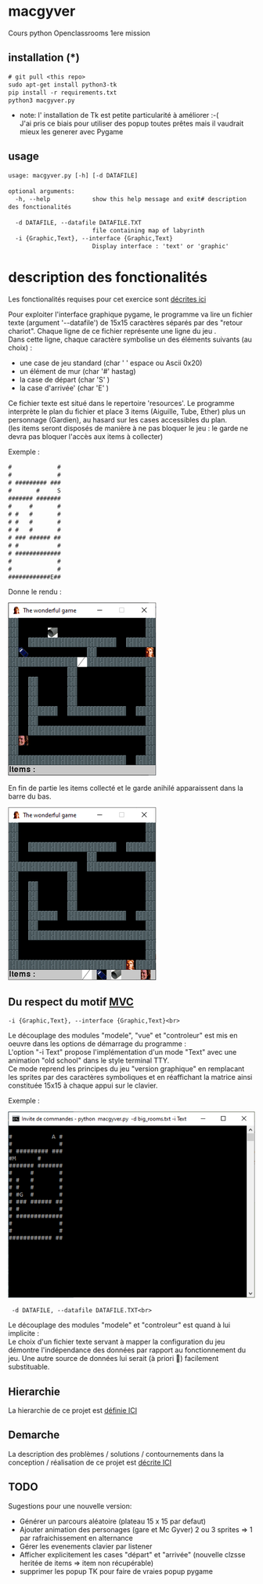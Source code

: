# macgyver
Cours python Openclassrooms 1ere mission

## installation (*)

````
# git pull <this repo>
sudo apt-get install python3-tk
pip install -r requirements.txt
python3 macgyver.py
````
* note:  l' installation de Tk est petite particularité à améliorer :-(<br>
J'ai pris ce biais pour utiliser des popup toutes prêtes mais il vaudrait mieux les generer avec Pygame
 

## usage
````
usage: macgyver.py [-h] [-d DATAFILE]

optional arguments:
  -h, --help            show this help message and exit# description des fonctionalités

  -d DATAFILE, --datafile DATAFILE.TXT
                        file containing map of labyrinth
  -i {Graphic,Text}, --interface {Graphic,Text}
                        Display interface : 'text' or 'graphic'
````
# description des fonctionalités
Les fonctionalités requises pour cet exercice sont [décrites ici](https://openclassrooms.com/fr/projects/156/assignment)

Pour exploiter l'interface graphique pygame, le programme va lire un fichier texte (argument '--datafile') 
de 15x15 caractères séparés par des "retour chariot". Chaque ligne de ce fichier représente une ligne du jeu .<br>
Dans cette ligne, chaque caractère symbolise un des éléments suivants (au choix) :
- une case de jeu standard (char ' ' espace ou Ascii 0x20)
- un élément de mur (char '#' hastag)
- la case de départ (char 'S' )
- la case d'arrivée' (char 'E' )

Ce fichier texte est situé dans le repertoire 'resources'.
Le programme interprète le plan du fichier et place 3 items (Aiguille, Tube, Ether) plus un personnage (Gardien), au hasard sur les cases accessibles du plan.<br>
(les items seront disposés de manière à ne pas bloquer le jeu : le garde ne devra pas bloquer l'accès aux items à collecter)

Exemple :
````
#             #
#             #
# ######### ###
#       #     S
####### #######
#     #       #
# #   #       #
# #   #       #
# #   #       #
# ### ###### ##
# #           #
# #############
#             #
#             #
############E##
````
Donne le rendu :

![Rendu](https://raw.githubusercontent.com/jean-charles-gibier/macgyver/develop/docs/Exemple1.png)

En fin de partie les items collecté et le garde anihilé apparaissent dans la barre du bas.

![Rendu](https://raw.githubusercontent.com/jean-charles-gibier/macgyver/develop/docs/Exemple2.png)


## Du respect du motif [MVC](https://fr.wikipedia.org/wiki/Mod%C3%A8le-vue-contr%C3%B4leur)

````
-i {Graphic,Text}, --interface {Graphic,Text}<br>
````
Le découplage des modules "modele", "vue" et "controleur" est mis en oeuvre dans les options de démarrage du programme :<br>
L'option "-i Text" propose l'implémentation d'un mode "Text" avec une animation "old school" dans le style terminal TTY.<br>
Ce mode reprend les principes du jeu "version graphique" en remplacant les sprites par des caractères symboliques et en réaffichant la matrice ainsi constituée 15x15 à chaque appui sur le clavier.<br>

Exemple :

![Rendu](https://raw.githubusercontent.com/jean-charles-gibier/macgyver/develop/docs/Exemple3.png)


```` 
 -d DATAFILE, --datafile DATAFILE.TXT<br>
````
Le découplage des modules "modele" et "controleur" est quand à lui implicite :<br>
Le choix d'un fichier texte servant à mapper la configuration du jeu  démontre l'indépendance des données par rapport au fonctionnement du jeu. Une autre source de données lui serait (à priori :grimacing:) facilement substituable.


## Hierarchie  

La hierarchie de ce projet est [définie ICI](https://github.com/jean-charles-gibier/macgyver/blob/master/docs/architecture.md) 

## Demarche

La description des problèmes / solutions / contournements dans la conception / réalisation de ce projet est [décrite ICI](https://github.com/jean-charles-gibier/macgyver/blob/master/docs/P03_02_Demarche.pdf) 


## TODO

Sugestions pour une nouvelle version:
- Générer un parcours aléatoire (plateau 15 x 15 par defaut)
- Ajouter animation des personages (gare  et Mc Gyver) 2 ou 3 sprites => 1 par rafraichissement en alternance 
- Gérer les evenements clavier par listener
- Afficher explicitement les cases "départ" et "arrivée" (nouvelle clzsse heritée de items => item non récupérable)
- supprimer les popup TK pour faire de vraies popup pygame 
